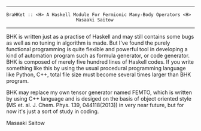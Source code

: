 -----------------------------------------------------------------------------
    BraHKet :: <H> A Haskell Module For Fermionic Many-Body Operators <H>
                              Masaaki Saitow
-----------------------------------------------------------------------------
                    
BHK is written just as a practise of Haskell and may still contains some bugs as well as no tuning in algorithm is made. But I've found the purely functional programming is quite flexible and powerful tool in developing a kind of automation program such as formula generator, or code generator. BHK is composed of merely five hundred lines of Haskell codes. If you write something like this by using the usual procedural programming language like Python, C++, total file size must become several times larger than BHK program.

BHK may replace my own tensor generator named FEMTO, which is written by using C++ language and is desiged on the basis of object oriented style (MS et. al. J. Chem. Phys. 139, 044118(2013)) in very near future, but for now it's just a sort of study in coding.

Masaaki Saitow

